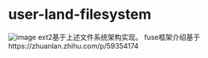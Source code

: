 # user-land-filesystem
![image](https://user-images.githubusercontent.com/72430266/205481810-55357326-3d4d-4113-9f73-1c9b0435e922.png)
ext2基于上述文件系统架构实现。
fuse框架介绍基于https://zhuanlan.zhihu.com/p/59354174
